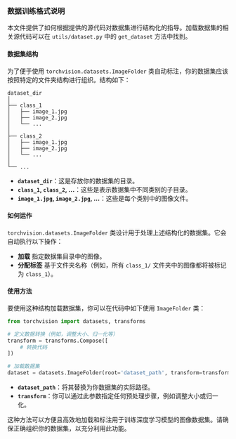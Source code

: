 ### 数据训练格式说明

本文件提供了如何根据提供的源代码对数据集进行结构化的指导。加载数据集的相关源代码可以在 `utils/dataset.py` 中的 `get_dataset` 方法中找到。

#### 数据集结构

为了便于使用 `torchvision.datasets.ImageFolder` 类自动标注，你的数据集应该按照特定的文件夹结构进行组织。结构如下：

```
dataset_dir
│
├── class_1
│   ├── image_1.jpg
│   ├── image_2.jpg
│   └── ...
│
├── class_2
│   ├── image_1.jpg
│   ├── image_2.jpg
│   └── ...
│
└── ...
```

- **`dataset_dir`**：这是存放你的数据集的目录。
- **`class_1`, `class_2`, ...**：这些是表示数据集中不同类别的子目录。
- **`image_1.jpg`, `image_2.jpg`, ...**：这些是每个类别中的图像文件。

#### 如何运作

`torchvision.datasets.ImageFolder` 类设计用于处理上述结构化的数据集。它会自动执行以下操作：

- **加载** 指定数据集目录中的图像。
- **分配标签** 基于文件夹名称（例如，所有 `class_1/` 文件夹中的图像都将被标记为 `class_1`）。

#### 使用方法

要使用这种结构加载数据集，你可以在代码中如下使用 `ImageFolder` 类：

```python
from torchvision import datasets, transforms

# 定义数据转换（例如，调整大小、归一化等）
transform = transforms.Compose([
    # 转换代码
])

# 加载数据集
dataset = datasets.ImageFolder(root='dataset_path', transform=transform)
```

- **`dataset_path`**：将其替换为你数据集的实际路径。
- **`transform`**：你可以通过此参数指定任何预处理步骤，例如调整大小或归一化。

这种方法可以方便且高效地加载和标注用于训练深度学习模型的图像数据集。请确保正确组织你的数据集，以充分利用此功能。
